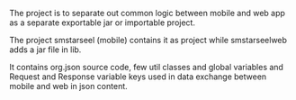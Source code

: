 The project is to separate out common logic between mobile and web app as a separate exportable jar or importable project.

The project smstarseel (mobile) contains it as project while smstarseelweb adds a jar file in lib.

It contains org.json source code, few util classes and global variables and Request and Response variable keys used in data exchange between mobile and web in json content.
